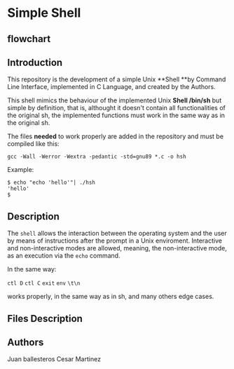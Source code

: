 # Simple Shell

## flowchart


## Introduction

This repository is the development of a simple Unix **Shell **by Command Line Interface, implemented in C Language, and created by the Authors.

This shell mimics the behaviour of the implemented Unix **Shell /bin/sh** but simple by definition, that is, althought it doesn't contain all functionalities of the original sh, the implemented functions must work in the same way as in the original sh.

The files **needed** to work properly are added in the repository and must be compiled like this:

    gcc -Wall -Werror -Wextra -pedantic -std=gnu89 *.c -o hsh

Example:



    $ echo "echo 'hello'"| ./hsh
    'hello'
    $

## Description

The `shell` allows the interaction between the operating system and the user by means of instructions after the prompt in a Unix enviroment.
Interactive and non-interactive modes are allowed, meaning, the non-interactive mode, as an execution via the `echo` command.

In the same way:

`ctl D`
`ctl C`
`exit`
`env`
`\t\n`

works properly, in the same way as in sh, and many others edge cases.

## Files Description

## Authors

Juan ballesteros
Cesar Martinez

